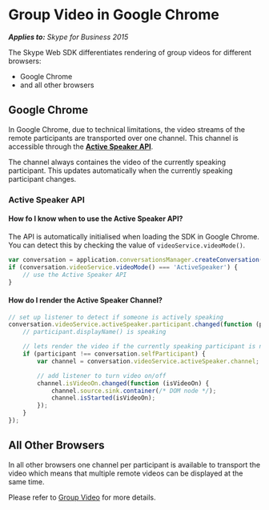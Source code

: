 
# Group Video in Google Chrome

 _**Applies to:** Skype for Business 2015_

The Skype Web SDK differentiates rendering of group videos for different browsers:
* Google Chrome
* and all other browsers

## Google Chrome

In Google Chrome, due to technical limitations, the video streams of the remote participants are transported over one channel. This 
channel is accessible through the **[Active Speaker API](http://officedev.github.io/skype-docs/Skype/WebSDK/model/api/interfaces/jcafe.activespeaker.html)**.

The channel always containes the video of the currently speaking participant. This updates automatically 
when the currently speaking participant changes.

### Active Speaker API

#### How fo I know when to use the Active Speaker API?
The API is automatically initialised when loading the SDK in Google Chrome.
You can detect this by checking the value of `videoService.videoMode()`.

```js
var conversation = application.conversationsManager.createConversation();
if (conversation.videoService.videoMode() === 'ActiveSpeaker') {
    // use the Active Speaker API
}
```

#### How do I render the Active Speaker Channel?
```js
// set up listener to detect if someone is actively speaking
conversation.videoService.activeSpeaker.participant.changed(function (participant) {
    // participant.displayName() is speaking

    // lets render the video if the currently speaking participant is not myself
    if (participant !== conversation.selfParticipant) {
        var channel = conversation.videoService.activeSpeaker.channel;

        // add listener to turn video on/off
        channel.isVideoOn.changed(function (isVideoOn) {
            channel.source.sink.container(/* DOM node */);
            channel.isStarted(isVideoOn);
        });
    }
});
```
## All Other Browsers

In all other browsers one channel per participant is available to transport the video which means
that multiple remote videos can be displayed at the same time.

Please refer to [Group Video](PTVideoGroup.md) for more details.
